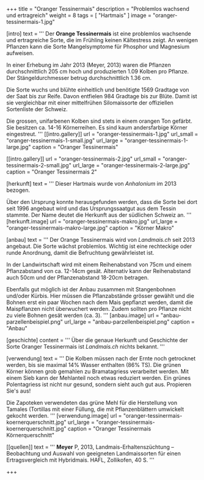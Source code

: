 +++
title = "Oranger Tessinermais"
description = "Problemlos wachsend und ertragreich"
weight = 8
tags = [ "Hartmais" ]
image = "oranger-tessinermais-1.jpg"

[intro]
  text = '''
Der **Orange Tessinermais** ist eine problemlos wachsende und ertragreiche Sorte, die im Frühling keinen Kältestress zeigt. An wenigen Pflanzen kann die Sorte Mangelsymptome für Phosphor und Magnesium aufweisen.

In einer Erhebung im Jahr 2013 (Meyer, 2013) waren die Pflanzen durchschnittlich 205 cm hoch und produzierten 1.09 Kolben pro Pflanze. Der Stängeldurchmesser betrug durchschnittlich 1.36 cm.

Die Sorte wuchs und blühte einheitlich und benötigte 1569 Gradtage von der Saat bis zur Reife. Davon entfielen 984 Gradtage bis zur Blüte. Damit ist sie vergleichbar mit einer mittelfrühen Silomaissorte der offiziellen Sortenliste der Schweiz.

Die grossen, unifarbenen Kolben sind stets in einem orangen Ton gefärbt. Sie besitzen ca. 14-16 Körnerreihen. Es sind kaum andersfarbige Körner eingestreut.
'''
  [[intro.gallery]]
    url = "oranger-tessinermais-1.jpg"
    url_small = "oranger-tessinermais-1-small.jpg"
    url_large = "oranger-tessinermais-1-large.jpg"
    caption = "Oranger Tessinermais"

  [[intro.gallery]]
    url = "oranger-tessinermais-2.jpg"
    url_small = "oranger-tessinermais-2-small.jpg"
    url_large = "oranger-tessinermais-2-large.jpg"
    caption = "Oranger Tessinermais 2"


[herkunft]
  text = '''
Dieser Hartmais wurde von *Anhalonium* im 2013 bezogen.

Über den Ursprung konnte herausgefunden werden, dass die Sorte bei dort seit 1996 angebaut wird und das Ursprungssaatgut aus dem Tessin stammte. Der Name deutet die Herkunft aus der südlichen Schweiz an.
'''
  [herkunft.image]
    url = "oranger-tessinermais-makro.jpg"
    url_large = "oranger-tessinermais-makro-large.jpg"
    caption = "Körner Makro"


[anbau]
  text = '''
Der Orange Tessinermais wird von *Landmais.ch* seit 2013 angebaut. Die Sorte wächst problemlos. Wichtig ist eine rechteckige oder runde Anordnung, damit die Befruchtung gewährleistet ist.

In der Landwirtschaft wird mit einem Reihenabstand von 75cm und einem Pflanzabstand von ca. 12-14cm gesät. Alternativ kann der Reihenabstand auch 50cm und der Pflanzenabstand 18-20cm betragen.

Ebenfalls gut möglich ist der Anbau zusammen mit Stangenbohnen und/oder Kürbis. Hier müssen die Pflanzabstände grösser gewählt und die Bohnen erst ein paar Wochen nach dem Mais gepflanzt werden, damit die Maispflanzen nicht überwuchert werden. Zudem sollten pro Pflanze nicht zu viele Bohnen gesät werden (ca. 3).
'''
  [anbau.image]
    url = "anbau-parzellenbeispiel.png"
    url_large = "anbau-parzellenbeispiel.png"
    caption = "Anbau"


[geschichte]
  content = '''
Über die genaue Herkunft und Geschichte der Sorte Oranger Tessinermais ist *Landmais.ch* nichts bekannt.
'''


[verwendung]
  text = '''
Die Kolben müssen nach der Ernte noch getrocknet werden, bis sie maximal 14% Wasser enthalten (86% TS). Die grünen Körner können grob gemahlen zu Bramatagriess verarbeitet werden. Mit einem Sieb kann der Mehlanteil noch etwas reduziert werden. Ein grünes Polentagriess ist nicht nur gesund, sondern sieht auch gut aus. Propieren Sie's aus!

Die Zapoteken verwendeten das grüne Mehl für die Herstellung von Tamales (Tortillas mit einer Füllung, die mit Pflanzenblättern umwickelt gekocht werden.
'''
  [verwendung.image]
    url = "oranger-tessinermais-koernerquerschnitt.jpg"
    url_large = "oranger-tessinermais-koernerquerschnitt.jpg"
    caption = "Oranger Tessinermais Körnerquerschnitt"


[[quellen]]
  text = '''
**Meyer** P, 2013, Landmais-Erhaltenszüchtung – Beobachtung und Auswahl von geeigneten Landmaissorten für einen Ertragsvergleich mit Hybridmais. HAFL, Zollikofen, 40 S.
'''

+++
